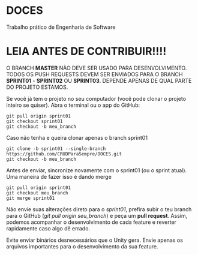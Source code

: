 # DOCES
Trabalho prático de Engenharia de Software

# LEIA ANTES DE CONTRIBUIR!!!!
O BRANCH **MASTER** NÃO DEVE SER USADO PARA DESENVOLVIMENTO. TODOS OS PUSH REQUESTS DEVEM SER ENVIADOS PARA O  BRANCH **SPRINT01** - **SPRINT02** OU **SPRINT03**. DEPENDE APENAS DE QUAL PARTE DO PROJETO ESTAMOS.

Se você já tem o projeto no seu computador (você pode clonar o projeto inteiro se quiser). Abra o terminal ou o app do GitHub:
```
git pull origin sprint01
git checkout sprint01
git checkout -b meu_branch
```

Caso não tenha e queira clonar apenas o branch sprint01
```
git clone -b sprint01 --single-branch https://github.com/CRUDParaSempre/DOCES.git
git checkout -b meu_branch
```

Antes de enviar, sincronize novamente com o sprint01 (ou o sprint atual). Uma maneira de fazer isso é dando merge
```
git pull origin sprint01
git checkout meu_branch
git merge sprint01
```

Não envie suas alterações direto para o *sprint01*, prefira subir o teu branch para o GitHub (*git pull origin seu_branch*) e peça um **pull request**. Assim, podemos acompanhar o desenvolvimento de cada feature e reverter rapidamente caso algo dê errado.

Evite enviar binários desnecessários que o Unity gera. Envie apenas os arquivos importantes para o desenvolvimento da sua feature.

